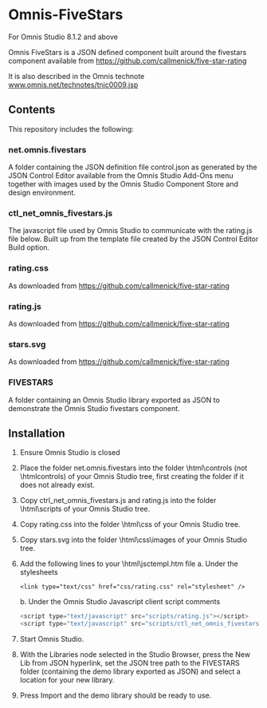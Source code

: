 # Omnis-FiveStars ##
For Omnis Studio 8.1.2 and above

Omnis FiveStars is a JSON defined component built around the fivestars component available 
from https://github.com/callmenick/five-star-rating

It is also described in the Omnis technote www.omnis.net/technotes/tnjc0009.jsp

## Contents ##
This repository includes the following:

### net.omnis.fivestars 

A folder containing the JSON definition file control.json as generated by the JSON Control Editor available from the Omnis Studio Add-Ons menu together with images used by the Omnis Studio Component Store and design environment.

### ctl_net_omnis_fivestars.js 

The javascript file used by Omnis Studio to communicate with the rating.js file below. Built up from the template file created by the JSON Control Editor Build option.

### rating.css

As downloaded from https://github.com/callmenick/five-star-rating

### rating.js 

As downloaded from https://github.com/callmenick/five-star-rating

### stars.svg 

As downloaded from https://github.com/callmenick/five-star-rating

### FIVESTARS 

A folder containing an Omnis Studio library exported as JSON to demonstrate the Omnis Studio fivestars component.

## Installation ##
1. Ensure Omnis Studio is closed
2. Place the folder net.omnis.fivestars into the folder \html\controls (not \htmlcontrols) of your Omnis Studio tree, first creating the folder if it does not already exist.
3. Copy ctrl_net_omnis_fivestars.js and rating.js into the folder \html\scripts of your Omnis Studio tree.
4. Copy rating.css into the folder \html\css of your Omnis Studio tree.
5. Copy stars.svg into the folder \html\css\images of your Omnis Studio tree.
6. Add the following lines to your \html\jsctempl.htm file 
    a. Under the stylesheets
    
    ```<link type="text/css" href="css/rating.css" rel="stylesheet" />```
    
    b. Under the Omnis Studio Javascript client script comments
    
    ```javascript
    <script type="text/javascript" src="scripts/rating.js"></script>
    <script type="text/javascript" src="scripts/ctl_net_omnis_fivestars.js"></script>
    ```
     
7. Start Omnis Studio.
8. With the Libraries node selected in the Studio Browser, press the New Lib from JSON hyperlink, set the JSON tree path to the FIVESTARS folder (containing the demo library exported as JSON) and select a location for your new library.
9. Press Import and the demo library should be ready to use.
